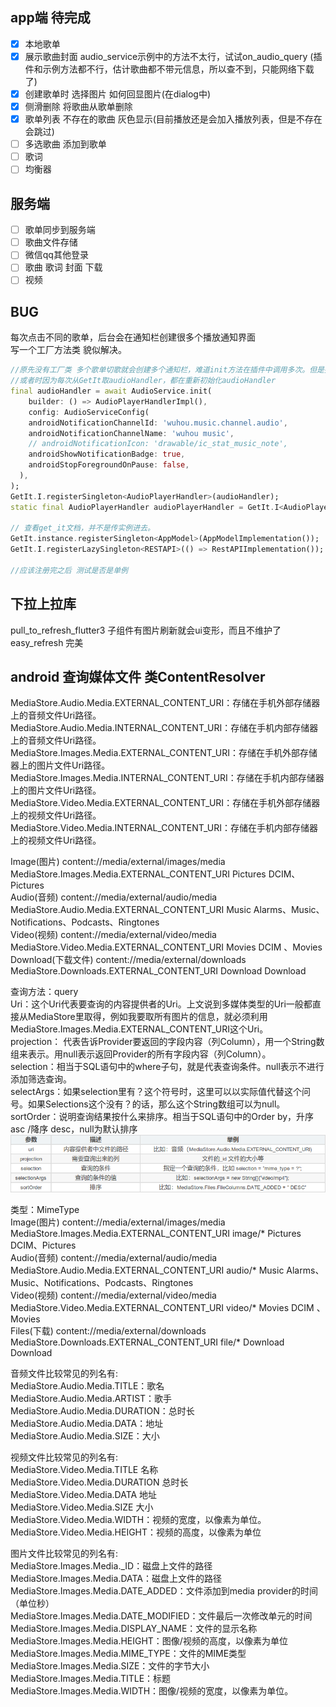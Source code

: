
 
## app端 待完成
- [x] 本地歌单
- [x] 展示歌曲封面  audio_service示例中的方法不太行，试试on_audio_query  (插件和示例方法都不行，估计歌曲都不带元信息，所以查不到，只能网络下载了)
- [x] 创建歌单时 选择图片 如何回显图片(在dialog中)  
- [x] 侧滑删除 将歌曲从歌单删除  
- [x] 歌单列表 不存在的歌曲 灰色显示(目前播放还是会加入播放列表，但是不存在会跳过)  
- [ ] 多选歌曲 添加到歌单  
- [ ] 歌词  
- [ ] 均衡器  

## 服务端
- [ ] 歌单同步到服务端  
- [ ] 歌曲文件存储  
- [ ] 微信qq其他登录  
- [ ] 歌曲 歌词 封面 下载  
- [ ] 视频  

## BUG
每次点击不同的歌单，后台会在通知栏创建很多个播放通知界面  
写一个工厂方法类 貌似解决。
```dart
//原先没有工厂类 多个歌单切歌就会创建多个通知栏，难道init方法在插件中调用多次。但是插件中代码onMethodCall在收到configure才初始化
//或者时因为每次从GetIt取audioHandler，都在重新初始化audioHandler
final audioHandler = await AudioService.init(
    builder: () => AudioPlayerHandlerImpl(),
    config: AudioServiceConfig(
    androidNotificationChannelId: 'wuhou.music.channel.audio',
    androidNotificationChannelName: 'wuhou music',
    // androidNotificationIcon: 'drawable/ic_stat_music_note',
    androidShowNotificationBadge: true,
    androidStopForegroundOnPause: false,
  ),
);
GetIt.I.registerSingleton<AudioPlayerHandler>(audioHandler);
static final AudioPlayerHandler audioPlayerHandler = GetIt.I<AudioPlayerHandler>();

// 查看get_it文档，并不是传实例进去。
GetIt.instance.registerSingleton<AppModel>(AppModelImplementation());
GetIt.I.registerLazySingleton<RESTAPI>(() => RestAPIImplementation());

//应该注册完之后 测试是否是单例
```



## 下拉上拉库 
pull_to_refresh_flutter3 子组件有图片刷新就会ui变形，而且不维护了  
easy_refresh 完美

## android 查询媒体文件 类ContentResolver
MediaStore.Audio.Media.EXTERNAL_CONTENT_URI：存储在手机外部存储器上的音频文件Uri路径。  
MediaStore.Audio.Media.INTERNAL_CONTENT_URI：存储在手机内部存储器上的音频文件Uri路径。  
MediaStore.Images.Media.EXTERNAL_CONTENT_URI：存储在手机外部存储器上的图片文件Uri路径。  
MediaStore.Images.Media.INTERNAL_CONTENT_URI：存储在手机内部存储器上的图片文件Uri路径。  
MediaStore.Video.Media.EXTERNAL_CONTENT_URI：存储在手机外部存储器上的视频文件Uri路径。  
MediaStore.Video.Media.INTERNAL_CONTENT_URI：存储在手机内部存储器上的视频文件Uri路径。

Image(图片)	content://media/external/images/media	MediaStore.Images.Media.EXTERNAL_CONTENT_URI	Pictures	DCIM、Pictures  
Audio(音频)	content://media/external/audio/media	MediaStore.Audio.Media.EXTERNAL_CONTENT_URI	Music	Alarms、Music、Notifications、Podcasts、Ringtones  
Video(视频)	content://media/external/video/media	MediaStore.Video.Media.EXTERNAL_CONTENT_URI	Movies	DCIM 、Movies  
Download(下载文件)	content://media/external/downloads	MediaStore.Downloads.EXTERNAL_CONTENT_URI	Download	Download

查询方法：query  
Uri：这个Uri代表要查询的内容提供者的Uri。上文说到多媒体类型的Uri一般都直接从MediaStore里取得，例如我要取所有图片的信息，就必须利用MediaStore.Images.Media.EXTERNAL_CONTENT_URI这个Uri。  
projection： 代表告诉Provider要返回的字段内容（列Column），用一个String数组来表示。用null表示返回Provider的所有字段内容（列Column）。  
selection：相当于SQL语句中的where子句，就是代表查询条件。null表示不进行添加筛选查询。  
selectArgs：如果selection里有？这个符号时，这里可以以实际值代替这个问号。如果Selections这个没有？的话，那么这个String数组可以为null。  
sortOrder：说明查询结果按什么来排序。相当于SQL语句中的Order by，升序 asc /降序 desc，null为默认排序
![示例](./document/contentResolver.query.png)

类型：MimeType  
Image(图片)	content://media/external/images/media	MediaStore.Images.Media.EXTERNAL_CONTENT_URI	image/*	Pictures	DCIM、Pictures  
Audio(音频)	content://media/external/audio/media	MediaStore.Audio.Media.EXTERNAL_CONTENT_URI	audio/*	Music	Alarms、Music、Notifications、Podcasts、Ringtones  
Video(视频)	content://media/external/video/media	MediaStore.Video.Media.EXTERNAL_CONTENT_URI	video/*	Movies	DCIM 、Movies  
Files(下载)	content://media/external/downloads	MediaStore.Downloads.EXTERNAL_CONTENT_URI	file/*	Download	Download

音频文件比较常见的列名有:  
MediaStore.Audio.Media.TITLE：歌名  
MediaStore.Audio.Media.ARTIST：歌手  
MediaStore.Audio.Media.DURATION：总时长  
MediaStore.Audio.Media.DATA：地址  
MediaStore.Audio.Media.SIZE：大小

视频文件比较常见的列名有:  
MediaStore.Video.Media.TITLE 名称  
MediaStore.Video.Media.DURATION 总时长  
MediaStore.Video.Media.DATA 地址  
MediaStore.Video.Media.SIZE 大小  
MediaStore.Video.Media.WIDTH：视频的宽度，以像素为单位。  
MediaStore.Video.Media.HEIGHT：视频的高度，以像素为单位

图片文件比较常见的列名有:  
MediaStore.Images.Media._ID：磁盘上文件的路径  
MediaStore.Images.Media.DATA：磁盘上文件的路径  
MediaStore.Images.Media.DATE_ADDED：文件添加到media provider的时间（单位秒）  
MediaStore.Images.Media.DATE_MODIFIED：文件最后一次修改单元的时间  
MediaStore.Images.Media.DISPLAY_NAME：文件的显示名称  
MediaStore.Images.Media.HEIGHT：图像/视频的高度，以像素为单位  
MediaStore.Images.Media.MIME_TYPE：文件的MIME类型  
MediaStore.Images.Media.SIZE：文件的字节大小  
MediaStore.Images.Media.TITLE：标题  
MediaStore.Images.Media.WIDTH：图像/视频的宽度，以像素为单位。 

